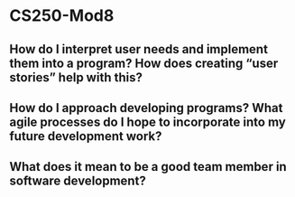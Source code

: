 # CS250-Mod8
## How do I interpret user needs and implement them into a program? How does creating “user stories” help with this?

## How do I approach developing programs? What agile processes do I hope to incorporate into my future development work?

## What does it mean to be a good team member in software development?
